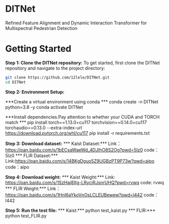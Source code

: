 # DITNet
Refined Feature Alignment and Dynamic Interaction Transformer for Multispectral Pedestrian Detection

# Getting Started
**Step 1: Clone the DITNet repository:**
To get started, first clone the DITNet repository and navigate to the project directory:

```bash
git clone https://github.com/12lele/DITNet.git
cd DITNet
```
**Step 2: Environment Setup:**

***Create a virtual environment using conda ***
conda create -n DITNet python=3.8 -y
conda activate DITNet

***Install dependencies.Pay attention to whether your CUDA and TORCH match ***
pip install torch==1.13.0+cu117 torchvision==0.14.0+cu117 torchaudio==0.13.0 --extra-index-url https://download.pytorch.org/whl/cu117
pip install -r requirements.txt

**Step 3: Download dataset:**
*** Kaist Dataset:***
Link：https://pan.baidu.com/s/1bECsaWaeWd_4DJIhO8S2Og?pwd=5lz0 code：5lz0
*** FLIR Dataset:***
Link:https://pan.baidu.com/s/14BKgDguo5Z9UGBzPT9P73w?pwd=aipo code：aipo


**Step 4: Download weight:**
*** Kaist Weight:***
Link: https://pan.baidu.com/s/1SzHaj8Xg-LRyciRJsnrUHQ?pwd=rvwq code: rvwq
*** FLIR Weight:***
Link：https://pan.baidu.com/s/1Hnl6aYkoVnOsLCLEUBewew?pwd=l442 code：l442

**Step 5: Run the test file:**
*** Kaist:***
python test_kaist.py
*** FLIR:***
python test_FLIR.py

